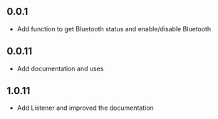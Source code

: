## 0.0.1

* Add function to get Bluetooth status and enable/disable Bluetooth

## 0.0.11

* Add documentation and uses

## 1.0.11

* Add Listener and improved the documentation
